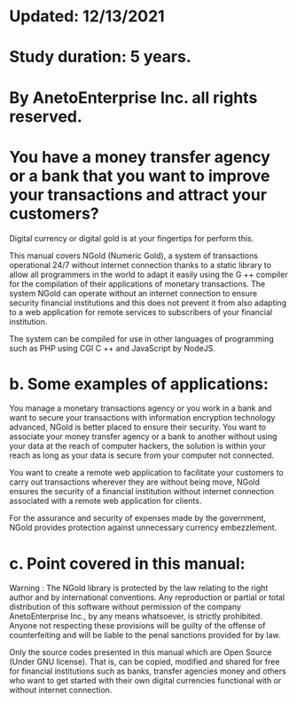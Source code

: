 # Updated: 12/13/2021
# Study duration: 5 years.
# By AnetoEnterprise Inc. all rights reserved.

# You have a money transfer agency or a bank that you want to improve your transactions and attract your customers?
Digital currency or digital gold is at your fingertips for
perform this.

This manual covers NGold (Numeric Gold), a system of transactions
operational 24/7 without internet connection thanks to
a static library to allow all programmers in
the world to adapt it easily using the G ++ compiler for the
compilation of their applications of monetary transactions. The system
NGold can operate without an internet connection to ensure security
financial institutions and this does not prevent it from also adapting to
a web application for remote services to subscribers of your
financial institution.

The system can be compiled for use in other languages of programming such as PHP using CGI C ++ and JavaScript by NodeJS.

# b. Some examples of applications:
You manage a monetary transactions agency or you work in a bank and want to secure your transactions with information encryption technology advanced, NGold is better placed to ensure their security. You want to associate your money transfer agency or a bank to another without using your data at the reach of computer hackers, the solution is within your reach as long as your data is secure from your computer not connected.

You want to create a remote web application to facilitate your customers to carry out transactions wherever they are without being move, NGold ensures the security of a financial institution without internet connection associated with a remote web application for clients.

For the assurance and security of expenses made by the
government, NGold provides protection against
unnecessary currency embezzlement.

# c. Point covered in this manual:
Warning :
The NGold library is protected by the law relating to the right
author and by international conventions. Any reproduction
or partial or total distribution of this software without permission of
the company AnetoEnterprise Inc., by any means whatsoever, is
strictly prohibited. Anyone not respecting these
provisions will be guilty of the offense of counterfeiting and will be
liable to the penal sanctions provided for by law.

Only the source codes presented in this manual which are Open Source (Under
GNU license). That is, can be copied, modified and shared for free
for financial institutions such as banks, transfer agencies
money and others who want to get started with their own digital currencies
functional with or without internet connection.
